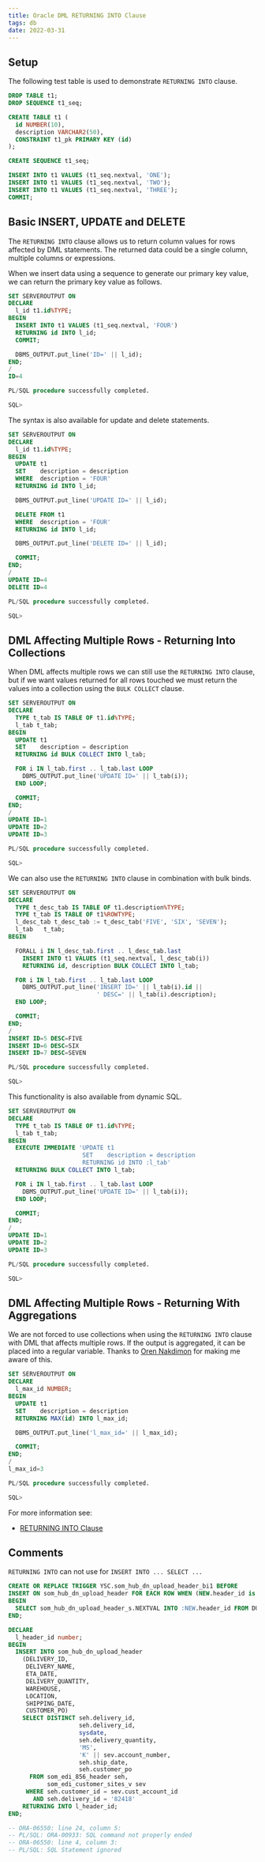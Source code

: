 ```yaml
---
title: Oracle DML RETURNING INTO Clause
tags: db
date: 2022-03-31
---
```


## Setup

The following test table is used to demonstrate `RETURNING INTO` clause.

```sql
DROP TABLE t1;
DROP SEQUENCE t1_seq;

CREATE TABLE t1 (
  id NUMBER(10),
  description VARCHAR2(50),
  CONSTRAINT t1_pk PRIMARY KEY (id)
);

CREATE SEQUENCE t1_seq;

INSERT INTO t1 VALUES (t1_seq.nextval, 'ONE');
INSERT INTO t1 VALUES (t1_seq.nextval, 'TWO');
INSERT INTO t1 VALUES (t1_seq.nextval, 'THREE');
COMMIT;
```

## Basic INSERT, UPDATE and DELETE

The `RETURNING INTO` clause allows us to return column values for rows affected by DML statements. The returned data could be a single column, multiple columns or expressions.

When we insert data using a sequence to generate our primary key value, we can return the primary key value as follows.

```sql
SET SERVEROUTPUT ON
DECLARE
  l_id t1.id%TYPE;
BEGIN
  INSERT INTO t1 VALUES (t1_seq.nextval, 'FOUR')
  RETURNING id INTO l_id;
  COMMIT;

  DBMS_OUTPUT.put_line('ID=' || l_id);
END;
/
ID=4

PL/SQL procedure successfully completed.

SQL>
```

The syntax is also available for update and delete statements.

```sql
SET SERVEROUTPUT ON
DECLARE
  l_id t1.id%TYPE;
BEGIN
  UPDATE t1
  SET    description = description
  WHERE  description = 'FOUR'
  RETURNING id INTO l_id;

  DBMS_OUTPUT.put_line('UPDATE ID=' || l_id);

  DELETE FROM t1
  WHERE  description = 'FOUR'
  RETURNING id INTO l_id;

  DBMS_OUTPUT.put_line('DELETE ID=' || l_id);

  COMMIT;
END;
/
UPDATE ID=4
DELETE ID=4

PL/SQL procedure successfully completed.

SQL>
```

## DML Affecting Multiple Rows - Returning Into Collections

When DML affects multiple rows we can still use the `RETURNING INTO` clause, but if we want values returned for all rows touched we must return the values into a collection using the `BULK COLLECT` clause.

```sql
SET SERVEROUTPUT ON
DECLARE
  TYPE t_tab IS TABLE OF t1.id%TYPE;
  l_tab t_tab;
BEGIN
  UPDATE t1
  SET    description = description
  RETURNING id BULK COLLECT INTO l_tab;

  FOR i IN l_tab.first .. l_tab.last LOOP
    DBMS_OUTPUT.put_line('UPDATE ID=' || l_tab(i));
  END LOOP;

  COMMIT;
END;
/
UPDATE ID=1
UPDATE ID=2
UPDATE ID=3

PL/SQL procedure successfully completed.

SQL>
```

We can also use the `RETURNING INTO` clause in combination with bulk binds.

```sql
SET SERVEROUTPUT ON
DECLARE
  TYPE t_desc_tab IS TABLE OF t1.description%TYPE;
  TYPE t_tab IS TABLE OF t1%ROWTYPE;
  l_desc_tab t_desc_tab := t_desc_tab('FIVE', 'SIX', 'SEVEN');
  l_tab   t_tab;
BEGIN

  FORALL i IN l_desc_tab.first .. l_desc_tab.last
    INSERT INTO t1 VALUES (t1_seq.nextval, l_desc_tab(i))
    RETURNING id, description BULK COLLECT INTO l_tab;

  FOR i IN l_tab.first .. l_tab.last LOOP
    DBMS_OUTPUT.put_line('INSERT ID=' || l_tab(i).id ||
                         ' DESC=' || l_tab(i).description);
  END LOOP;

  COMMIT;
END;
/
INSERT ID=5 DESC=FIVE
INSERT ID=6 DESC=SIX
INSERT ID=7 DESC=SEVEN

PL/SQL procedure successfully completed.

SQL>
```

This functionality is also available from dynamic SQL.

```sql
SET SERVEROUTPUT ON
DECLARE
  TYPE t_tab IS TABLE OF t1.id%TYPE;
  l_tab t_tab;
BEGIN
  EXECUTE IMMEDIATE 'UPDATE t1
                     SET    description = description
                     RETURNING id INTO :l_tab'
  RETURNING BULK COLLECT INTO l_tab;

  FOR i IN l_tab.first .. l_tab.last LOOP
    DBMS_OUTPUT.put_line('UPDATE ID=' || l_tab(i));
  END LOOP;

  COMMIT;
END;
/
UPDATE ID=1
UPDATE ID=2
UPDATE ID=3

PL/SQL procedure successfully completed.

SQL>
```

## DML Affecting Multiple Rows - Returning With Aggregations

We are not forced to use collections when using the `RETURNING INTO` clause with DML that affects multiple rows. If the output is aggregated, it can be placed into a regular variable. Thanks to [Oren Nakdimon](http://db-oriented.com/2017/05/12/returning-into/) for making me aware of this.

```sql
SET SERVEROUTPUT ON
DECLARE
  l_max_id NUMBER;
BEGIN
  UPDATE t1
  SET    description = description
  RETURNING MAX(id) INTO l_max_id;

  DBMS_OUTPUT.put_line('l_max_id=' || l_max_id);

  COMMIT;
END;
/
l_max_id=3

PL/SQL procedure successfully completed.

SQL>
```

For more information see:

-   [RETURNING INTO Clause](http://docs.oracle.com/cd/B28359_01/appdev.111/b28370/returninginto_clause.htm)

## Comments

`RETURNING INTO` can not use for `INSERT INTO ... SELECT ...`

```sql
CREATE OR REPLACE TRIGGER YSC.som_hub_dn_upload_header_bi1 BEFORE
INSERT ON som_hub_dn_upload_header FOR EACH ROW WHEN (NEW.header_id is null)
BEGIN
  SELECT som_hub_dn_upload_header_s.NEXTVAL INTO :NEW.header_id FROM DUAL;
END;
```

```sql
DECLARE
  l_header_id number;
BEGIN
  INSERT INTO som_hub_dn_upload_header
    (DELIVERY_ID,
     DELIVERY_NAME,
     ETA_DATE,
     DELIVERY_QUANTITY,
     WAREHOUSE,
     LOCATION,
     SHIPPING_DATE,
     CUSTOMER_PO)
    SELECT DISTINCT seh.delivery_id,
                    seh.delivery_id,
                    sysdate,
                    seh.delivery_quantity,
                    'MS',
                    'K' || sev.account_number,
                    seh.ship_date,
                    seh.customer_po
      FROM som_edi_856_header seh,
           som_edi_customer_sites_v sev
     WHERE seh.customer_id = sev.cust_account_id
       AND seh.delivery_id = '82418'
    RETURNING INTO l_header_id;
END;

-- ORA-06550: line 24, column 5:
-- PL/SQL: ORA-00933: SQL command not properly ended
-- ORA-06550: line 4, column 3:
-- PL/SQL: SQL Statement ignored
```
